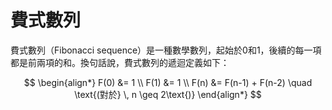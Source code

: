 # 費式數列

費式數列（Fibonacci sequence）是一種數學數列，起始於0和1，後續的每一項都是前兩項的和。換句話說，費式數列的遞迴定義如下：

$$
\begin{align*}
F(0) &= 1 \\
F(1) &= 1 \\
F(n) &= F(n-1) + F(n-2) \quad \text{(對於} \, n \geq 2\text{)}
\end{align*}
$$

